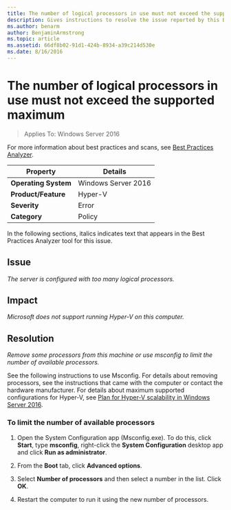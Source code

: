 ```yaml
---
title: The number of logical processors in use must not exceed the supported maximum
description: Gives instructions to resolve the issue reported by this Best Practices Analyzer rule.
ms.author: benarm
author: BenjaminArmstrong
ms.topic: article
ms.assetid: 66df8b02-91d1-424b-8934-a39c214d530e
ms.date: 8/16/2016
---
```

# The number of logical processors in use must not exceed the supported maximum

>Applies To: Windows Server 2016

For more information about best practices and scans, see [Best Practices Analyzer](https://go.microsoft.com/fwlink/?LinkId=122786).

|Property|Details|
|-|-|
|**Operating System**|Windows Server 2016|
|**Product/Feature**|Hyper-V|
|**Severity**|Error|
|**Category**|Policy|

In the following sections, italics indicates text that appears in the Best Practices Analyzer tool for this issue.

## Issue

*The server is configured with too many logical processors.*

## Impact

*Microsoft does not support running Hyper-V on this computer.*

## Resolution

*Remove some processors from this machine or use msconfig to limit the number of available processors.*

See the following instructions to use Msconfig. For details about removing processors, see the instructions that came with the computer or contact the hardware manufacturer. For details about maximum supported configurations for Hyper-V, see [Plan for Hyper-V scalability in Windows Server 2016](../plan/plan-hyper-v-scalability-in-windows-server.md).

### To limit the number of available processors

1.  Open the System Configuration app (Msconfig.exe). To do this, click **Start**, type **msconfig**, right-click the **System Configuration** desktop app and click **Run as administrator**.

2.  From the **Boot** tab, click **Advanced options**.

3.  Select **Number of processors** and then select a number in the list. Click **OK**.

4.  Restart the computer to run it using the new number of processors.